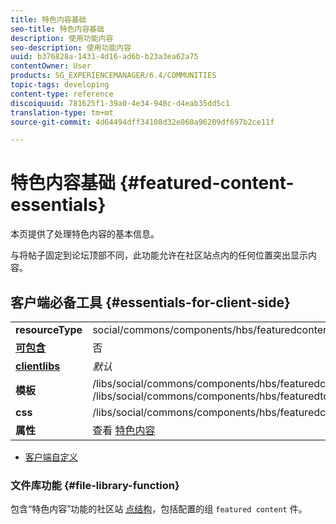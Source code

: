 ```yaml
---
title: 特色内容基础
seo-title: 特色内容基础
description: 使用功能内容
seo-description: 使用功能内容
uuid: b376828a-1431-4d16-ad6b-b23a3ea62a75
contentOwner: User
products: SG_EXPERIENCEMANAGER/6.4/COMMUNITIES
topic-tags: developing
content-type: reference
discoiquuid: 781625f1-39a0-4e34-948c-d4eab35dd5c1
translation-type: tm+mt
source-git-commit: 4d64494dff34108d32e060a96209df697b2ce11f

---
```



# 特色内容基础 {#featured-content-essentials}

本页提供了处理特色内容的基本信息。

与将帖子固定到论坛顶部不同，此功能允许在社区站点内的任何位置突出显示内容。

## 客户端必备工具 {#essentials-for-client-side}

<table> 
 <tbody>
  <tr>
   <td> <strong>resourceType</strong></td> 
   <td>social/commons/components/hbs/featuredcontent</td> 
  </tr>
  <tr>
   <td> <a href="scf.md#add-or-include-a-communities-component"><strong>可包含</strong></a></td> 
   <td>否</td> 
  </tr>
  <tr>
   <td> <a href="clientlibs.md"><strong>clientlibs</strong></a></td> 
   <td> <i>默认</i></td> 
  </tr>
  <tr>
   <td> <strong>模板</strong></td> 
   <td> /libs/social/commons/components/hbs/featuredcontent/featuredcontent.hbs<br /> /libs/social/commons/components/hbs/featuredtopic/featuredtopic.hbs</td> 
  </tr>
  <tr>
   <td> <strong>css</strong></td> 
   <td> /libs/social/commons/components/hbs/featuredcontent/clientlibs/featuredcontent.css</td> 
  </tr>
  <tr>
   <td><strong> 属性</strong></td> 
   <td>查看 <a href="featured.md">特色内容</a></td> 
  </tr>
 </tbody>
</table>

* [客户端自定义](client-customize.md)

### 文件库功能 {#file-library-function}

包含“特色内容”功能的社区站 [点结构](functions.md#featured-content-function)，包括配置的组 `featured content` 件。

